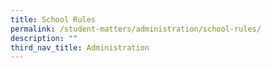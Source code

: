 ```yaml
---
title: School Rules
permalink: /student-matters/administration/school-rules/
description: ""
third_nav_title: Administration
---
```

